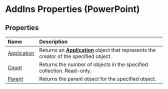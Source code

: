 
# AddIns Properties (PowerPoint)

## Properties



|**Name**|**Description**|
|:-----|:-----|
|[Application](c7b137d6-3e9b-924b-a8b0-6c1a53155317.md)|Returns an  **[Application](978c2b99-4271-b953-4283-73b5f3d96f41.md)** object that represents the creator of the specified object.|
|[Count](5ccbf78a-3585-8de5-78c9-b27f32d8f5c9.md)|Returns the number of objects in the specified collection. Read-only.|
|[Parent](1669a388-0593-b968-efb4-e96c2c4b97a1.md)|Returns the parent object for the specified object.|
